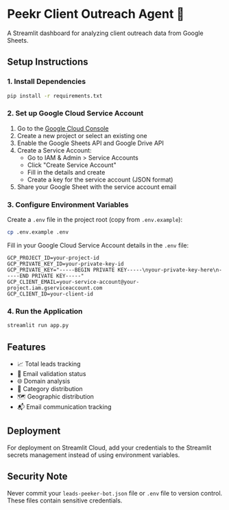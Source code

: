 # Peekr Client Outreach Agent 🎯

A Streamlit dashboard for analyzing client outreach data from Google Sheets.

## Setup Instructions

### 1. Install Dependencies

```bash
pip install -r requirements.txt
```

### 2. Set up Google Cloud Service Account

1. Go to the [Google Cloud Console](https://console.cloud.google.com/)
2. Create a new project or select an existing one
3. Enable the Google Sheets API and Google Drive API
4. Create a Service Account:
   - Go to IAM & Admin > Service Accounts
   - Click "Create Service Account"
   - Fill in the details and create
   - Create a key for the service account (JSON format)
5. Share your Google Sheet with the service account email

### 3. Configure Environment Variables

Create a `.env` file in the project root (copy from `.env.example`):

```bash
cp .env.example .env
```

Fill in your Google Cloud Service Account details in the `.env` file:

```env
GCP_PROJECT_ID=your-project-id
GCP_PRIVATE_KEY_ID=your-private-key-id  
GCP_PRIVATE_KEY="-----BEGIN PRIVATE KEY-----\nyour-private-key-here\n-----END PRIVATE KEY-----"
GCP_CLIENT_EMAIL=your-service-account@your-project.iam.gserviceaccount.com
GCP_CLIENT_ID=your-client-id
```

### 4. Run the Application

```bash
streamlit run app.py
```

## Features

- 📈 Total leads tracking
- 📧 Email validation status
- 🌐 Domain analysis
- 📂 Category distribution
- 🗺️ Geographic distribution
- 📬 Email communication tracking

## Deployment

For deployment on Streamlit Cloud, add your credentials to the Streamlit secrets management instead of using environment variables.

## Security Note

Never commit your `leads-peeker-bot.json` file or `.env` file to version control. These files contain sensitive credentials. 